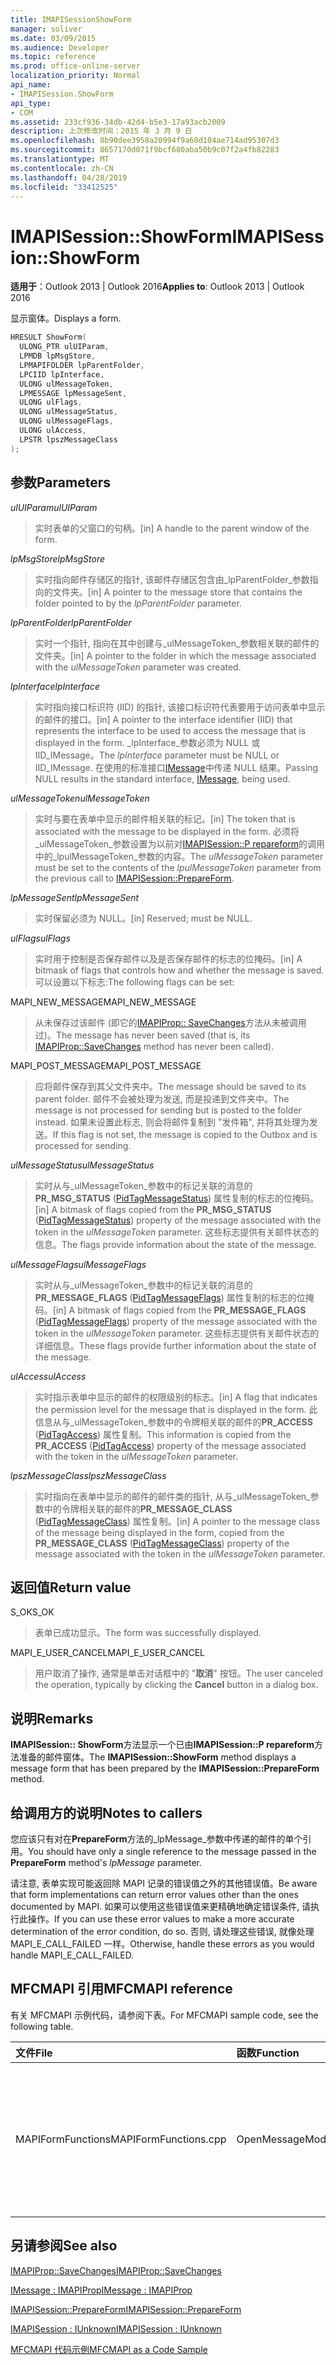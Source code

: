 ```yaml
---
title: IMAPISessionShowForm
manager: soliver
ms.date: 03/09/2015
ms.audience: Developer
ms.topic: reference
ms.prod: office-online-server
localization_priority: Normal
api_name:
- IMAPISession.ShowForm
api_type:
- COM
ms.assetid: 233cf936-34db-42d4-b5e3-17a93acb2009
description: 上次修改时间：2015 年 3 月 9 日
ms.openlocfilehash: 8b90dee3958a20994f9a60d104ae714ad95307d3
ms.sourcegitcommit: 8657170d071f9bcf680aba50b9c07f2a4fb82283
ms.translationtype: MT
ms.contentlocale: zh-CN
ms.lasthandoff: 04/28/2019
ms.locfileid: "33412525"
---
```

# <a name="imapisessionshowform"></a><span data-ttu-id="30a46-103">IMAPISession::ShowForm</span><span class="sxs-lookup"><span data-stu-id="30a46-103">IMAPISession::ShowForm</span></span>

  
  
<span data-ttu-id="30a46-104">**适用于**：Outlook 2013 | Outlook 2016</span><span class="sxs-lookup"><span data-stu-id="30a46-104">**Applies to**: Outlook 2013 | Outlook 2016</span></span> 
  
<span data-ttu-id="30a46-105">显示窗体。</span><span class="sxs-lookup"><span data-stu-id="30a46-105">Displays a form.</span></span>
  
```cpp
HRESULT ShowForm(
  ULONG_PTR ulUIParam,
  LPMDB lpMsgStore,
  LPMAPIFOLDER lpParentFolder,
  LPCIID lpInterface,
  ULONG ulMessageToken,
  LPMESSAGE lpMessageSent,
  ULONG ulFlags,
  ULONG ulMessageStatus,
  ULONG ulMessageFlags,
  ULONG ulAccess,
  LPSTR lpszMessageClass
);
```

## <a name="parameters"></a><span data-ttu-id="30a46-106">参数</span><span class="sxs-lookup"><span data-stu-id="30a46-106">Parameters</span></span>

 <span data-ttu-id="30a46-107">_ulUIParam_</span><span class="sxs-lookup"><span data-stu-id="30a46-107">_ulUIParam_</span></span>
  
> <span data-ttu-id="30a46-108">实时表单的父窗口的句柄。</span><span class="sxs-lookup"><span data-stu-id="30a46-108">[in] A handle to the parent window of the form.</span></span>
    
 <span data-ttu-id="30a46-109">_lpMsgStore_</span><span class="sxs-lookup"><span data-stu-id="30a46-109">_lpMsgStore_</span></span>
  
> <span data-ttu-id="30a46-110">实时指向邮件存储区的指针, 该邮件存储区包含由_lpParentFolder_参数指向的文件夹。</span><span class="sxs-lookup"><span data-stu-id="30a46-110">[in] A pointer to the message store that contains the folder pointed to by the  _lpParentFolder_ parameter.</span></span> 
    
 <span data-ttu-id="30a46-111">_lpParentFolder_</span><span class="sxs-lookup"><span data-stu-id="30a46-111">_lpParentFolder_</span></span>
  
> <span data-ttu-id="30a46-112">实时一个指针, 指向在其中创建与_ulMessageToken_参数相关联的邮件的文件夹。</span><span class="sxs-lookup"><span data-stu-id="30a46-112">[in] A pointer to the folder in which the message associated with the  _ulMessageToken_ parameter was created.</span></span> 
    
 <span data-ttu-id="30a46-113">_lpInterface_</span><span class="sxs-lookup"><span data-stu-id="30a46-113">_lpInterface_</span></span>
  
> <span data-ttu-id="30a46-114">实时指向接口标识符 (IID) 的指针, 该接口标识符代表要用于访问表单中显示的邮件的接口。</span><span class="sxs-lookup"><span data-stu-id="30a46-114">[in] A pointer to the interface identifier (IID) that represents the interface to be used to access the message that is displayed in the form.</span></span> <span data-ttu-id="30a46-115">_lpInterface_参数必须为 NULL 或 IID_IMessage。</span><span class="sxs-lookup"><span data-stu-id="30a46-115">The  _lpInterface_ parameter must be NULL or IID_IMessage.</span></span> <span data-ttu-id="30a46-116">在使用的标准接口[IMessage](imessageimapiprop.md)中传递 NULL 结果。</span><span class="sxs-lookup"><span data-stu-id="30a46-116">Passing NULL results in the standard interface, [IMessage](imessageimapiprop.md), being used.</span></span> 
    
 <span data-ttu-id="30a46-117">_ulMessageToken_</span><span class="sxs-lookup"><span data-stu-id="30a46-117">_ulMessageToken_</span></span>
  
> <span data-ttu-id="30a46-118">实时与要在表单中显示的邮件相关联的标记。</span><span class="sxs-lookup"><span data-stu-id="30a46-118">[in] The token that is associated with the message to be displayed in the form.</span></span> <span data-ttu-id="30a46-119">必须将_ulMessageToken_参数设置为以前对[IMAPISession::P repareform](imapisession-prepareform.md)的调用中的_lpulMessageToken_参数的内容。</span><span class="sxs-lookup"><span data-stu-id="30a46-119">The  _ulMessageToken_ parameter must be set to the contents of the  _lpulMessageToken_ parameter from the previous call to [IMAPISession::PrepareForm](imapisession-prepareform.md).</span></span>
    
 <span data-ttu-id="30a46-120">_lpMessageSent_</span><span class="sxs-lookup"><span data-stu-id="30a46-120">_lpMessageSent_</span></span>
  
> <span data-ttu-id="30a46-121">实时保留必须为 NULL。</span><span class="sxs-lookup"><span data-stu-id="30a46-121">[in] Reserved; must be NULL.</span></span> 
    
 <span data-ttu-id="30a46-122">_ulFlags_</span><span class="sxs-lookup"><span data-stu-id="30a46-122">_ulFlags_</span></span>
  
> <span data-ttu-id="30a46-123">实时用于控制是否保存邮件以及是否保存邮件的标志的位掩码。</span><span class="sxs-lookup"><span data-stu-id="30a46-123">[in] A bitmask of flags that controls how and whether the message is saved.</span></span> <span data-ttu-id="30a46-124">可以设置以下标志:</span><span class="sxs-lookup"><span data-stu-id="30a46-124">The following flags can be set:</span></span>
    
<span data-ttu-id="30a46-125">MAPI_NEW_MESSAGE</span><span class="sxs-lookup"><span data-stu-id="30a46-125">MAPI_NEW_MESSAGE</span></span> 
  
> <span data-ttu-id="30a46-126">从未保存过该邮件 (即它的[IMAPIProp:: SaveChanges](imapiprop-savechanges.md)方法从未被调用过)。</span><span class="sxs-lookup"><span data-stu-id="30a46-126">The message has never been saved (that is, its [IMAPIProp::SaveChanges](imapiprop-savechanges.md) method has never been called).</span></span> 
    
<span data-ttu-id="30a46-127">MAPI_POST_MESSAGE</span><span class="sxs-lookup"><span data-stu-id="30a46-127">MAPI_POST_MESSAGE</span></span> 
  
> <span data-ttu-id="30a46-128">应将邮件保存到其父文件夹中。</span><span class="sxs-lookup"><span data-stu-id="30a46-128">The message should be saved to its parent folder.</span></span> <span data-ttu-id="30a46-129">邮件不会被处理为发送, 而是投递到文件夹中。</span><span class="sxs-lookup"><span data-stu-id="30a46-129">The message is not processed for sending but is posted to the folder instead.</span></span> <span data-ttu-id="30a46-130">如果未设置此标志, 则会将邮件复制到 "发件箱", 并将其处理为发送。</span><span class="sxs-lookup"><span data-stu-id="30a46-130">If this flag is not set, the message is copied to the Outbox and is processed for sending.</span></span> 
    
 <span data-ttu-id="30a46-131">_ulMessageStatus_</span><span class="sxs-lookup"><span data-stu-id="30a46-131">_ulMessageStatus_</span></span>
  
> <span data-ttu-id="30a46-132">实时从与_ulMessageToken_参数中的标记关联的消息的**PR_MSG_STATUS** ([PidTagMessageStatus](pidtagmessagestatus-canonical-property.md)) 属性复制的标志的位掩码。</span><span class="sxs-lookup"><span data-stu-id="30a46-132">[in] A bitmask of flags copied from the **PR_MSG_STATUS** ([PidTagMessageStatus](pidtagmessagestatus-canonical-property.md)) property of the message associated with the token in the  _ulMessageToken_ parameter.</span></span> <span data-ttu-id="30a46-133">这些标志提供有关邮件状态的信息。</span><span class="sxs-lookup"><span data-stu-id="30a46-133">The flags provide information about the state of the message.</span></span> 
    
 <span data-ttu-id="30a46-134">_ulMessageFlags_</span><span class="sxs-lookup"><span data-stu-id="30a46-134">_ulMessageFlags_</span></span>
  
> <span data-ttu-id="30a46-135">实时从与_ulMessageToken_参数中的标记关联的消息的**PR_MESSAGE_FLAGS** ([PidTagMessageFlags](pidtagmessageflags-canonical-property.md)) 属性复制的标志的位掩码。</span><span class="sxs-lookup"><span data-stu-id="30a46-135">[in] A bitmask of flags copied from the **PR_MESSAGE_FLAGS** ([PidTagMessageFlags](pidtagmessageflags-canonical-property.md)) property of the message associated with the token in the  _ulMessageToken_ parameter.</span></span> <span data-ttu-id="30a46-136">这些标志提供有关邮件状态的详细信息。</span><span class="sxs-lookup"><span data-stu-id="30a46-136">These flags provide further information about the state of the message.</span></span> 
    
 <span data-ttu-id="30a46-137">_ulAccess_</span><span class="sxs-lookup"><span data-stu-id="30a46-137">_ulAccess_</span></span>
  
> <span data-ttu-id="30a46-138">实时指示表单中显示的邮件的权限级别的标志。</span><span class="sxs-lookup"><span data-stu-id="30a46-138">[in] A flag that indicates the permission level for the message that is displayed in the form.</span></span> <span data-ttu-id="30a46-139">此信息从与_ulMessageToken_参数中的令牌相关联的邮件的**PR_ACCESS** ([PidTagAccess](pidtagaccess-canonical-property.md)) 属性复制。</span><span class="sxs-lookup"><span data-stu-id="30a46-139">This information is copied from the **PR_ACCESS** ([PidTagAccess](pidtagaccess-canonical-property.md)) property of the message associated with the token in the  _ulMessageToken_ parameter.</span></span> 
    
 <span data-ttu-id="30a46-140">_lpszMessageClass_</span><span class="sxs-lookup"><span data-stu-id="30a46-140">_lpszMessageClass_</span></span>
  
> <span data-ttu-id="30a46-141">实时指向在表单中显示的邮件的邮件类的指针, 从与_ulMessageToken_参数中的令牌相关联的邮件的**PR_MESSAGE_CLASS** ([PidTagMessageClass](pidtagmessageclass-canonical-property.md)) 属性复制。</span><span class="sxs-lookup"><span data-stu-id="30a46-141">[in] A pointer to the message class of the message being displayed in the form, copied from the **PR_MESSAGE_CLASS** ([PidTagMessageClass](pidtagmessageclass-canonical-property.md)) property of the message associated with the token in the  _ulMessageToken_ parameter.</span></span> 
    
## <a name="return-value"></a><span data-ttu-id="30a46-142">返回值</span><span class="sxs-lookup"><span data-stu-id="30a46-142">Return value</span></span>

<span data-ttu-id="30a46-143">S_OK</span><span class="sxs-lookup"><span data-stu-id="30a46-143">S_OK</span></span> 
  
> <span data-ttu-id="30a46-144">表单已成功显示。</span><span class="sxs-lookup"><span data-stu-id="30a46-144">The form was successfully displayed.</span></span>
    
<span data-ttu-id="30a46-145">MAPI_E_USER_CANCEL</span><span class="sxs-lookup"><span data-stu-id="30a46-145">MAPI_E_USER_CANCEL</span></span> 
  
> <span data-ttu-id="30a46-146">用户取消了操作, 通常是单击对话框中的 "**取消**" 按钮。</span><span class="sxs-lookup"><span data-stu-id="30a46-146">The user canceled the operation, typically by clicking the **Cancel** button in a dialog box.</span></span> 
    
## <a name="remarks"></a><span data-ttu-id="30a46-147">说明</span><span class="sxs-lookup"><span data-stu-id="30a46-147">Remarks</span></span>

<span data-ttu-id="30a46-148">**IMAPISession:: ShowForm**方法显示一个已由**IMAPISession::P repareform**方法准备的邮件窗体。</span><span class="sxs-lookup"><span data-stu-id="30a46-148">The **IMAPISession::ShowForm** method displays a message form that has been prepared by the **IMAPISession::PrepareForm** method.</span></span> 
  
## <a name="notes-to-callers"></a><span data-ttu-id="30a46-149">给调用方的说明</span><span class="sxs-lookup"><span data-stu-id="30a46-149">Notes to callers</span></span>

<span data-ttu-id="30a46-150">您应该只有对在**PrepareForm**方法的_lpMessage_参数中传递的邮件的单个引用。</span><span class="sxs-lookup"><span data-stu-id="30a46-150">You should have only a single reference to the message passed in the **PrepareForm** method's  _lpMessage_ parameter.</span></span> 
  
<span data-ttu-id="30a46-151">请注意, 表单实现可能返回除 MAPI 记录的错误值之外的其他错误值。</span><span class="sxs-lookup"><span data-stu-id="30a46-151">Be aware that form implementations can return error values other than the ones documented by MAPI.</span></span> <span data-ttu-id="30a46-152">如果可以使用这些错误值来更精确地确定错误条件, 请执行此操作。</span><span class="sxs-lookup"><span data-stu-id="30a46-152">If you can use these error values to make a more accurate determination of the error condition, do so.</span></span> <span data-ttu-id="30a46-153">否则, 请处理这些错误, 就像处理 MAPI_E_CALL_FAILED 一样。</span><span class="sxs-lookup"><span data-stu-id="30a46-153">Otherwise, handle these errors as you would handle MAPI_E_CALL_FAILED.</span></span> 
  
## <a name="mfcmapi-reference"></a><span data-ttu-id="30a46-154">MFCMAPI 引用</span><span class="sxs-lookup"><span data-stu-id="30a46-154">MFCMAPI reference</span></span>

<span data-ttu-id="30a46-155">有关 MFCMAPI 示例代码，请参阅下表。</span><span class="sxs-lookup"><span data-stu-id="30a46-155">For MFCMAPI sample code, see the following table.</span></span>
  
|<span data-ttu-id="30a46-156">**文件**</span><span class="sxs-lookup"><span data-stu-id="30a46-156">**File**</span></span>|<span data-ttu-id="30a46-157">**函数**</span><span class="sxs-lookup"><span data-stu-id="30a46-157">**Function**</span></span>|<span data-ttu-id="30a46-158">**备注**</span><span class="sxs-lookup"><span data-stu-id="30a46-158">**Comment**</span></span>|
|:-----|:-----|:-----|
|<span data-ttu-id="30a46-159">MAPIFormFunctions</span><span class="sxs-lookup"><span data-stu-id="30a46-159">MAPIFormFunctions.cpp</span></span>  <br/> |<span data-ttu-id="30a46-160">OpenMessageModal</span><span class="sxs-lookup"><span data-stu-id="30a46-160">OpenMessageModal</span></span>  <br/> |<span data-ttu-id="30a46-161">MFCMAPI 将**IMAPISession:: ShowForm**方法与**PrepareForm**方法结合使用, 以在模式窗体中显示消息。</span><span class="sxs-lookup"><span data-stu-id="30a46-161">MFCMAPI uses the **IMAPISession::ShowForm** method, together with the **PrepareForm** method, to display a message in a modal form.</span></span>  <br/> |
   
## <a name="see-also"></a><span data-ttu-id="30a46-162">另请参阅</span><span class="sxs-lookup"><span data-stu-id="30a46-162">See also</span></span>



[<span data-ttu-id="30a46-163">IMAPIProp::SaveChanges</span><span class="sxs-lookup"><span data-stu-id="30a46-163">IMAPIProp::SaveChanges</span></span>](imapiprop-savechanges.md)
  
[<span data-ttu-id="30a46-164">IMessage : IMAPIProp</span><span class="sxs-lookup"><span data-stu-id="30a46-164">IMessage : IMAPIProp</span></span>](imessageimapiprop.md)
  
[<span data-ttu-id="30a46-165">IMAPISession::PrepareForm</span><span class="sxs-lookup"><span data-stu-id="30a46-165">IMAPISession::PrepareForm</span></span>](imapisession-prepareform.md)
  
[<span data-ttu-id="30a46-166">IMAPISession : IUnknown</span><span class="sxs-lookup"><span data-stu-id="30a46-166">IMAPISession : IUnknown</span></span>](imapisessioniunknown.md)


[<span data-ttu-id="30a46-167">MFCMAPI 代码示例</span><span class="sxs-lookup"><span data-stu-id="30a46-167">MFCMAPI as a Code Sample</span></span>](mfcmapi-as-a-code-sample.md)

